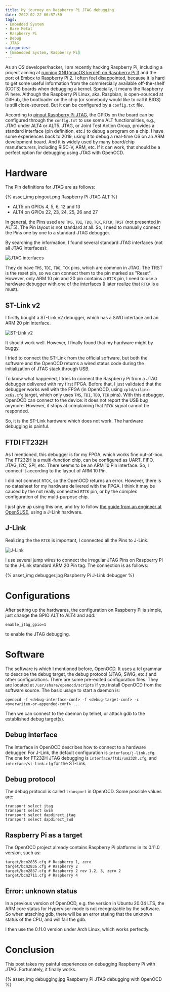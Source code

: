 ```yaml
---
title: My journey on Raspberry Pi JTAG debugging
date: 2022-02-22 06:57:50
tags:
- Embedded System
- Bare Metal
- Raspberry Pi
- Debug
- JTAG
categories:
- [Embedded System, Raspberry Pi]
---
```


As an OS developer/hacker, I am recently hacking Raspberry Pi, including a project aiming at [running XNU(macOS kernel) on Raspberry Pi 3](https://github.com/Inokinoki/xnu-bcm2837-hackintosh) and the port of Embox to Raspberry Pi 2. I often feel disappointed, because it is hard to get some useful information from the commercially available off-the-shelf (COTS) boards when debugging a kernel. Specially, it means the Raspberry Pi here. Although the Raspberry Pi Linux, aka. Raspbian, is open-sourced at GitHub, the bootloader on the chip (or somebody would like to call it BIOS) is still close-sourced. But it can be configured by a `config.txt` file.

According to [pinout Raspberry Pi JTAG](https://pinout.xyz/pinout/jtag), the GPIOs on the board can be configured through the `config.txt` to use some ALT functionalities, e.g., JTAG under ALT4 or ALT5. JTAG, or Joint Test Action Group, provides a standard interface (pin definition, etc.) to debug a program on a chip. I have some experiences back to 2019, using it to debug a real-time OS on an ARM development board. And it is widely used by many board/chip manufacturers, including RISC-V, ARM, etc. If it can work, that should be a perfect option for debugging using JTAG with OpenOCD.

# Hardware

The Pin definitions for JTAG are as follows:

{% asset_img pingout.png Raspberry Pi JTAG ALT %}

- ALT5 on GPIOs 4, 5, 6, 12 and 13
- ALT4 on GPIOs 22, 23, 24, 25, 26 and 27

In general, the Pins used are `TMS`, `TDI`, `TDO`, `TCK`, `RTCK`, `TRST` (not presented in ALT5). The Pin layout is not standard at all. So, I need to manually connect the Pins one by one to a standard JTAG debugger.

By searching the information, I found several standard JTAG interfaces (not all JTAG interfaces):

![JTAG interfaces](https://www.keil.com/support/man/docs/ulink2/ulink2_connector_20_16_14_10pin.png)

They do have `TMS`, `TDI`, `TDO`, `TCK` pins, which are common in JTAG. The TRST is the reset pin, so we can connect them to the pin marked as "Reset". However, only ARM 10 pin and 20 pin contains a `RTCK` pin, I need to use a hardware debugger with one of the interfaces (I later realize that `RTCK` is a must).

## ST-Link v2

I firstly bought a ST-Link v2 debugger, which has a SWD interface and an ARM 20 pin interface.

![ST-Link v2](https://www.st.com/bin/ecommerce/api/image.PF251168.en.feature-description-include-personalized-no-cpn-medium.jpg)

It should work well. However, I finally found that my hardware might by buggy. 

I tried to connect the ST-Link from the official software, but both the software and the OpenOCD returns a wired status code during the initialization of JTAG stack through USB.

To know what happened, I tries to connect the Raspberry Pi from a JTAG debugger delivered with my first FPGA. Before that, I just validated that the debugger works well with the FPGA (in OpenOCD, using `cpld/xilinx-xc6s.cfg` target, which only uses `TMS`, `TDI`, `TDO`, `TCK` pins). With this debugger, OpenOCD can connect to the device: it does not report the USB bug anymore. However, it stops at complaining that `RTCK` signal cannot be responded.

So, it is the ST-Link hardware which does not work. The hardware debugging is painful.

## FTDI FT232H

As I mentioned, this debugger is for my FPGA, which works fine out-of-box. The FT232H is a multi-function chip, can be configured as UART, FIFO, JTAG, I2C, SPI, etc. There seems to be an ARM 10 Pin interface. So, I connect it according to the layout of ARM 10 Pin.

I did not connect `RTCK`, so the OpenOCD returns an error. However, there is no datasheet for my hardware delivered with the FPGA. I think it may be caused by the not really connected `RTCK` pin, or by the complex configuration of the multi-purpose chip.

I just give up using this one, and try to follow [the guide from an engineer at OpenSUSE](https://www.suse.com/c/debugging-raspberry-pi-3-with-jtag/), using a J-Link hardware.

## J-Link

Realizing the the `RTCK` is important, I connected all the Pins to J-Link.

![J-Link](https://c.a.segger.com/fileadmin/images/products/J-Link/J-Link_PRO/j-link_pro_500.png)

I use several jump wires to connect the irregular JTAG Pins on Raspberry Pi to the J-Link standard ARM 20 Pin tag. The connection is as follows:

{% asset_img debugger.jpg Raspberry Pi J-Link debugger %}

# Configurations

After setting up the hardwares, the configuration on Raspberry Pi is simple, just change the GPIO ALT to ALT4 and add:

```
enable_jtag_gpio=1
```

to enable the JTAG debugging.

# Software

The software is which I mentioned before, OpenOCD. It uses a tcl grammar to describe the debug target, the debug protocol (JTAG, SWIG, etc.) and other configurations. There are some pre-edited configuration files. They are located at `/usr/share/openocd/scripts` if you install OpenOCD from the software source. The basic usage to start a daemon is:

```
openocd -f <debug-interface-conf> -f <debug-target-conf> -c <overwriten-or-appended-conf> ...
```

Then we can connect to the daemon by telnet, or attach gdb to the established debug target(s).

## Debug interface

The interface in OpenOCD describes how to connect to a hardware debugger. For J-Link, the default configuration is `interface/j-link.cfg`. The one for FT232H JTAG debugging is `interface/ftdi/um232h.cfg`, and `interface/st-link.cfg` for the ST-Link.

## Debug protocol

The debug protocol is called `transport` in OpenOCD. Some possible values are:

```
transport select jtag
transport select swim
transport select dapdirect_jtag
transport select dapdirect_swd
```

## Raspberry Pi as a target

The OpenOCD project already contains Raspberry Pi platforms in its 0.11.0 version, such as:

```
target/bcm2835.cfg # Raspberry 1, zero
target/bcm2836.cfg # Raspberry 2
target/bcm2837.cfg # Raspberry 2 rev 1.2, 3, zero 2
target/bcm2711.cfg # Raspberry 4
```

## Error: unknown status

In a previous version of OpenOCD, e.g. the version in Ubuntu 20.04 LTS, the ARM core status for Hypervisor mode is not recognizable by the software. So when attaching gdb, there will be an error stating that the unknown status of the CPU, and will fail the gdb.

I then use the 0.11.0 version under Arch Linux, which works perfectly.

# Conclusion

This post takes my painful experiences on debugging Raspberry Pi with JTAG. Fortunately, it finally works.

{% asset_img debugging.jpg Raspberry Pi JTAG debugging with OpenOCD %}
